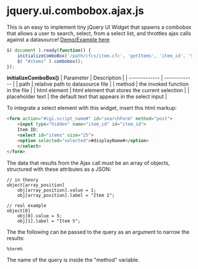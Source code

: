 # jquery.ui.combobox.ajax.js

This is an easy to implement tiny jQuery UI Widget that spawns a combobox that allows a user to search, select, from a select list, and throttles ajax calls against a datasource! <a href="https://ravenmyst.net/work/combobox/">Demo/Example here</a>

```javascript
$( document ).ready(function() {
	initializeComboBox('/path/cfcs/item.cfc', 'getItems', 'item_id', 'Select or type an item..');
	$( "#items" ).combobox();
});

```
**initializeComboBox()**
| Parameter  | Description |
| ------------- | ------------- |
| path | relative path to datasource file |
| method | the invoked function in the file |
| html element | html element that stores the current selection |
| placeholder text | the default text that appears in the select input |


To integrate a select element with this widget, insert this html markup:
```html
<form action="#cgi.script_name#" id="searchForm" method="post">
	<input type="hidden" name="item_id" id="item_id">
	Item ID: 
	<select id="items" size="25">
	<option selected="selected">#displayName#</option>
	</select>
</form>
```

The data that results from the Ajax call must be an array of objects, structured with these attributes as a JSON:
```
// in theory
object[array_position]
	obj[array_position].value = 1;
	obj[array_position].label = "Item 1";

// real example
object[0]
	obj[0].value = 5;
	obj[1].label = "Item 5";
```

The the following can be passed to the query as an argument to narrow the results:
```
%term%
```
The name of the query is inside the "method" variable.